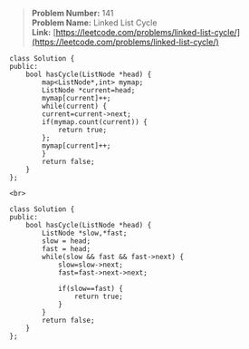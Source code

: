 > **Problem Number:** 141 <br>
> **Problem Name:** Linked List Cycle <br>
> **Link:** [https://leetcode.com/problems/linked-list-cycle/](https://leetcode.com/problems/linked-list-cycle/) <br>

    class Solution {
    public:
        bool hasCycle(ListNode *head) {
            map<ListNode*,int> mymap;
            ListNode *current=head;
            mymap[current]++;
            while(current) {
            current=current->next;
            if(mymap.count(current)) {
                return true;
            };
            mymap[current]++;
            }
            return false;
        }
    };

    <br>

    class Solution {
    public:
        bool hasCycle(ListNode *head) {
            ListNode *slow,*fast;
            slow = head;
            fast = head;
            while(slow && fast && fast->next) {
                slow=slow->next;
                fast=fast->next->next;

                if(slow==fast) {
                    return true;
                }
            }
            return false;
        }
    };
